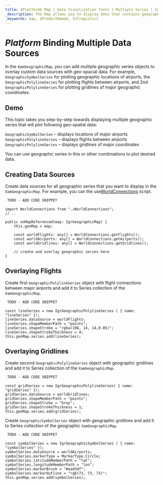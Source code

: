 ```yaml
---
title: $Platform$ Map | Data Visualization Tools | Multiple Series | Infragistics
_description: The Map allows you to display data that contains geographic locations from view models or geo-spatial data loaded from shape files on geographic imagery maps.View the demo, dependencies, usage and toolbar for more information.
_keywords: map, $ProductName$, Infragistics
---
```

# $Platform$ Binding Multiple Data Sources

In the `XamGeographicMap`, you can add multiple geographic series objects to overlay custom data sources with geo-spacial data. For example, `GeographicSymbolSeries` for plotting geographic locations of airports, the `GeographicPolylineSeries` for plotting flights between airports, and 2nd `GeographicPolylineSeries` for plotting gridlines of major geographic coordinates.


## Demo


<code-view style="height: 400px"
           data-demos-base-url="{environment:dvDemosBaseUrl}"
           iframe-src="{environment:dvDemosBaseUrl}/maps/geo-map-binding-multiple-sources"  >
</code-view>

<div class="divider--half"></div>

This topic takes you step-by-step towards displaying multiple geographic series that will plot following geo-spatial data:

`GeographicSymbolSeries` – displays locations of major airports
`GeographicPolylineSeries` – displays flights between airports
`GeographicPolylineSeries` – displays gridlines of major coordinates

You can use geographic series in this or other combinations to plot desired data.

## Creating Data Sources

Create data sources for all geographic series that you want to display in the `XamGeographicMap`. For example, you can the use[WorldConnections](geo-map-resources-world-connections.md) script.


```html
 TODO - ADD CODE SNIPPET
```

```tsx
import WorldConnections from "./WorldConnections";
// ..

public onMapReferenced(map: IgrGeographicMap) {
    this.geoMap = map;

    const worldFlights: any[] = WorldConnections.getFlights();
    const worldAirports: any[] = WorldConnections.getAirports();
    const worldGridlines: any[] = WorldConnections.getGridlines();

    // create and overlay geographic series here
}
```

## Overlaying Flights

Create first `GeographicPolylineSeries` object with flight connections between major airports and add it to Series collection of the `XamGeographicMap`.

```html
 TODO - ADD CODE SNIPPET
```

```tsx
const lineSeries = new IgrGeographicPolylineSeries ( { name: "lineSeries" });
lineSeries.dataSource = worldFlights;
lineSeries.shapeMemberPath = "points";
lineSeries.shapeStroke = "rgba(196, 14, 14,0.05)";
lineSeries.shapeStrokeThickness = 4;
this.geoMap.series.add(lineSeries);
```

## Overlaying Gridlines

Create second `GeographicPolylineSeries` object with geographic gridlines and add it to Series collection of the `XamGeographicMap`.

```html
 TODO - ADD CODE SNIPPET
```

```tsx
const gridSeries = new IgrGeographicPolylineSeries( { name: "gridSeries" });
gridSeries.dataSource = worldGridlines;
gridSeries.shapeMemberPath = "points";
gridSeries.shapeStroke = "Gray";
gridSeries.shapeStrokeThickness = 1;
this.geoMap.series.add(gridSeries);
```

Create `GeographicSymbolSeries` object with geographic gridlines and add it to Series collection of the geographic `XamGeographicMap`.

```html
 TODO - ADD CODE SNIPPET
```

```tsx
const symbolSeries = new IgrGeographicSymbolSeries ( { name: "symbolSeries" });
symbolSeries.dataSource = worldAirports;
symbolSeries.markerType = MarkerType.Circle;
symbolSeries.latitudeMemberPath = "lat";
symbolSeries.longitudeMemberPath = "lon";
symbolSeries.markerBrush = "#aad3df";
symbolSeries.markerOutline = "rgb(73, 73, 73)";
this.geoMap.series.add(symbolSeries);
```
